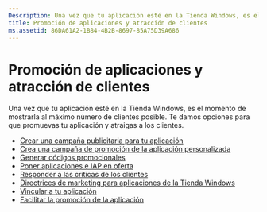 ```yaml
---
Description: Una vez que tu aplicación esté en la Tienda Windows, es el momento de mostrarla al máximo número de clientes posible.
title: Promoción de aplicaciones y atracción de clientes
ms.assetid: 86DA61A2-1B84-4B2B-8697-85A75D39A686
---
```


# Promoción de aplicaciones y atracción de clientes


Una vez que tu aplicación esté en la Tienda Windows, es el momento de mostrarla al máximo número de clientes posible. Te damos opciones para que promuevas tu aplicación y atraigas a los clientes.

-   [Crear una campaña publicitaria para tu aplicación](create-an-ad-campaign-for-your-app.md)
-   [Crea una campaña de promoción de la aplicación personalizada](create-a-custom-app-promotion-campaign.md)
-   [Generar códigos promocionales](generate-promotional-codes.md)
-   [Poner aplicaciones e IAP en oferta](put-apps-and-iaps-on-sale.md)
-   [Responder a las críticas de los clientes](respond-to-customer-reviews.md)
-   [Directrices de marketing para aplicaciones de la Tienda Windows](app-marketing-guidelines.md)
-   [Vincular a tu aplicación](link-to-your-app.md)
-   [Facilitar la promoción de la aplicación](make-your-app-easier-to-promote.md)

 

 






<!--HONumber=Mar16_HO1-->


